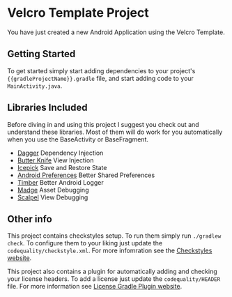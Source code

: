 # Velcro Template Project

You have just created a new Android Application using the Velcro Template.

## Getting Started

To get started simply start adding dependencies to your project's `{{gradleProjectName}}.gradle`
file, and start adding code to your `MainActivity.java`.

## Libraries Included

Before diving in and using this project I suggest you check out and understand these libraries. Most
of them will do work for you automatically when you use the BaseActivity or BaseFragment.

* [Dagger](//github.com/square/dagger) Dependency Injection
* [Butter Knife](//github.com/JakeWharton/butterknife) View Injection
* [Icepick](//github.com/frankiesardo/icepick) Save and Restore State
* [Android Preferences](//github.com/InkApplications/android-preferences) Better Shared Preferences
* [Timber](//github.com/JakeWharton/timber) Better Android Logger
* [Madge](//github.com/JakeWharton/madge) Asset Debugging
* [Scalpel](//github.com/JakeWharton/scalpel) View Debugging

## Other info

This project contains checkstyles setup. To run them simply run `./gradlew check`. To configure them
to your liking just update the `codequality/checkstyle.xml`. For more infomration see the
[Checkstyles website](//checkstyle.sourceforge.net/).

This project also contains a plugin for automatically adding and checking your license headers.
To add a license just update the `codequality/HEADER` file. For more information see
[License Gradle Plugin website](//github.com/hierynomus/license-gradle-plugin).
